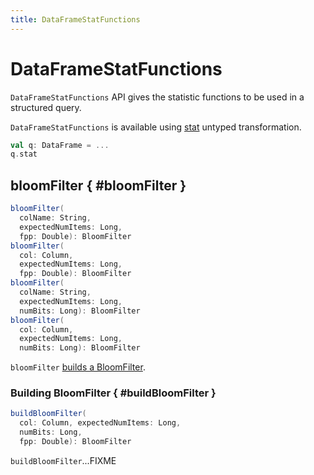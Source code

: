 ```yaml
---
title: DataFrameStatFunctions
---
```


# DataFrameStatFunctions

`DataFrameStatFunctions` API gives the statistic functions to be used in a structured query.

`DataFrameStatFunctions` is available using [stat](dataset-untyped-transformations.md#stat) untyped transformation.

```scala
val q: DataFrame = ...
q.stat
```

## bloomFilter { #bloomFilter }

```scala
bloomFilter(
  colName: String,
  expectedNumItems: Long,
  fpp: Double): BloomFilter
bloomFilter(
  col: Column,
  expectedNumItems: Long,
  fpp: Double): BloomFilter
bloomFilter(
  colName: String,
  expectedNumItems: Long,
  numBits: Long): BloomFilter
bloomFilter(
  col: Column,
  expectedNumItems: Long,
  numBits: Long): BloomFilter
```

`bloomFilter` [builds a BloomFilter](#buildBloomFilter).

### Building BloomFilter { #buildBloomFilter }

```scala
buildBloomFilter(
  col: Column, expectedNumItems: Long,
  numBits: Long,
  fpp: Double): BloomFilter
```

`buildBloomFilter`...FIXME
